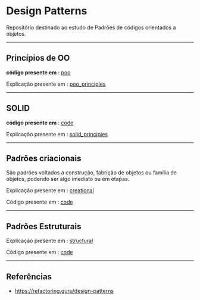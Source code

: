 
# Design Patterns

Repositório destinado ao estudo de Padrões de códigos orientados a objetos.

<hr>

## Princípios de OO

**código presente em** : [poo](/poo/)

Explicação presente em : [poo_principles](/poo/readme.md)

<hr>

## SOLID 

**código presente em** : [code](/solid/)

Explicação presente em : [solid_principles](/solid/readme.md)

<hr>

## Padrões criacionais 

São padrões voltados a construção, fabrição de objetos ou família de objetos, podendo ser algo imediato ou em etapas.

Explicação presente em : [creational](/_creational/readme.md)

Código presente em : [code](/_creational/)

<hr>


## Padrões Estruturais

Explicação presente em : [structural](/_structural/readme.md)

Código presente em : [code](/_structural/)
<hr>

## Referências

- https://refactoring.guru/design-patterns
